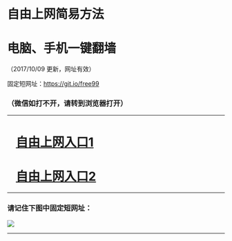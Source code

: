 ﻿# 自由上网简易方法

# 电脑、手机一键翻墙

（2017/10/09 更新，网址有效）

固定短网址：https://git.io/free99

### （微信如打不开，请转到浏览器打开）


***





# &nbsp;&nbsp; <a href="http://ft532231503.fwq-tz-1001.info/fwqtz01.html?t=100900118470 " target="_blank">自由上网入口1</a>
# &nbsp;&nbsp; <a href="http://ft2665410441.fwq-tz-1002.info/fwqtz02.html?t=100900110480 " target="_blank">自由上网入口2</a>
***

### 请记住下图中固定短网址：

<img src="https://s3-us-west-2.amazonaws.com/fwq-1001/yjfq-20170905okok.png" /> 


***

